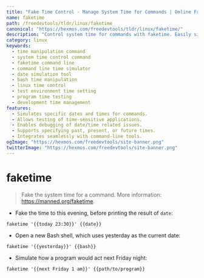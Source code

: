 ```yaml
---
title: "Fake Time Control - Manage System Time for Commands | Online Free DevTools by Hexmos"
name: faketime
path: /freedevtools/tldr/linux/faketime
canonical: "https://hexmos.com/freedevtools/tldr/linux/faketime/"
description: "Control system time for commands with faketime. Easily simulate past, present, and future dates for testing and debugging. Free online tool, no registration required."
category: linux
keywords:
  - time manipulation command
  - system time control command
  - faketime command line
  - command line time simulator
  - date simulation tool
  - bash time manipulation
  - linux time control
  - test environment time setting
  - program time testing
  - development time management
features:
  - Simulates specific dates and times for commands.
  - Allows testing of time-sensitive applications.
  - Enables debugging of date/time related issues.
  - Supports specifying past, present, or future times.
  - Integrates seamlessly with command-line tools.
ogImage: "https://hexmos.com/freedevtools/site-banner.png"
twitterImage: "https://hexmos.com/freedevtools/site-banner.png"
---
```


# faketime

> Fake the system time for a command.
> More information: <https://manned.org/faketime>.

- Fake the time to this evening, before printing the result of `date`:

`faketime '{{today 23:30}}' {{date}}`

- Open a new Bash shell, which uses yesterday as the current date:

`faketime '{{yesterday}}' {{bash}}`

- Simulate how a program would act next Friday night:

`faketime '{{next Friday 1 am}}' {{path/to/program}}`
